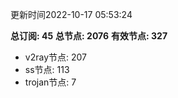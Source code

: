 更新时间2022-10-17 05:53:24

**总订阅: 45**
**总节点: 2076**
**有效节点: 327**
- v2ray节点: 207
- ss节点: 113
- trojan节点: 7
